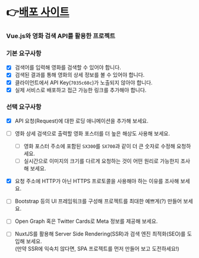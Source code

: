 # 👉[배포 사이트](https://ubiquitous-sunflower-220db0.netlify.app/)

### Vue.js와 영화 검색 API를 활용한 프로젝트

### 기본 요구사항

- [x] 검색어를 입력해 영화를 검색할 수 있어야 합니다.
- [x] 검색된 결과를 통해 영화의 상세 정보를 볼 수 있어야 합니다.
- [x] 클라이언트에서 API Key(`7035c60c`)가 노출되지 않아야 합니다.
- [x] 실제 서비스로 배포하고 접근 가능한 링크를 추가해야 합니다.

### 선택 요구사항

- [x] API 요청(Request)에 대한 로딩 애니메이션을 추가해 보세요.
- [ ] 영화 상세 검색으로 출력할 영화 포스터를 더 높은 해상도 사용해 보세요.
  - [ ] 영화 포스터 주소에 포함된 `SX300`를 `SX700`과 같이 더 큰 숫자로 수정해 요청하세요.
  - [ ] 실시간으로 이미지의 크기를 다르게 요청하는 것이 어떤 원리로 가능한지 조사해 보세요.
- [x] 요청 주소에 HTTP가 아닌 HTTPS 프로토콜을 사용해야 하는 이유를 조사해 보세요.
- [ ] Bootstrap 등의 UI 프레임워크를 구성해 프로젝트를 최대한 예쁘게(?) 만들어 보세요.
- [ ] Open Graph 혹은 Twitter Cards로 Meta 정보를 제공해 보세요.
- [ ] NuxtJS를 활용해 Server Side Rendering(SSR)과 검색 엔진 최적화(SEO)를 도입해 보세요.  
     (만약 SSR에 익숙치 않다면, SPA 프로젝트를 먼저 만들어 보고 도전하세요!)

